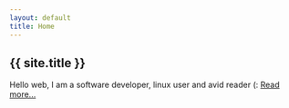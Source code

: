 ```yaml
---
layout: default
title: Home
---
```


<h2>{{ site.title }}</h2>

Hello web, I am a software developer, linux user and avid reader (: <a href="/about">Read more...</a>